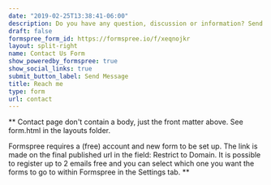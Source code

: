 ```yaml
---
date: "2019-02-25T13:38:41-06:00"
description: Do you have any question, discussion or information? Send me a message using this form.
draft: false
formspree_form_id: https://formspree.io/f/xeqnojkr
layout: split-right
name: Contact Us Form
show_poweredby_formspree: true
show_social_links: true
submit_button_label: Send Message
title: Reach me
type: form
url: contact
---
```


** Contact page don't contain a body, just the front matter above.
See form.html in the layouts folder.

Formspree requires a (free) account and new form to be set up. The link is made on the final published url in the field: Restrict to Domain. It is possible to register up to 2 emails free and you can select which one you want the forms to go to within Formspree in the Settings tab.
**
